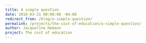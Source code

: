 ```yaml
---
title: A simple question
date: 2016-03-21 00:00:00 -04:00
redirect_from: /blog/a-simple-question/
permalink: /projects/the-cost-of-education/a-simple-question/
author: Jacqueline Homann
project: The cost of education
---
```


